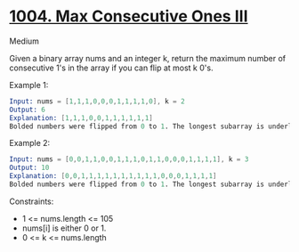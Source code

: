 # [1004. Max Consecutive Ones III](https://leetcode.com/problems/max-consecutive-ones-iii/)

Medium

Given a binary array nums and an integer k, return the maximum number of consecutive 1's in the array if you can flip at most k 0's.

Example 1:

```s
Input: nums = [1,1,1,0,0,0,1,1,1,1,0], k = 2
Output: 6
Explanation: [1,1,1,0,0,1,1,1,1,1,1]
Bolded numbers were flipped from 0 to 1. The longest subarray is underlined.
```

Example 2:

```s
Input: nums = [0,0,1,1,0,0,1,1,1,0,1,1,0,0,0,1,1,1,1], k = 3
Output: 10
Explanation: [0,0,1,1,1,1,1,1,1,1,1,1,0,0,0,1,1,1,1]
Bolded numbers were flipped from 0 to 1. The longest subarray is underlined.
``` 

Constraints:

- 1 <= nums.length <= 105
- nums[i] is either 0 or 1.
- 0 <= k <= nums.length
